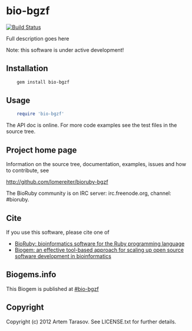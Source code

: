 # bio-bgzf

[![Build Status](https://secure.travis-ci.org/lomereiter/bioruby-bgzf.png)](http://travis-ci.org/lomereiter/bioruby-bgzf)

Full description goes here

Note: this software is under active development!

## Installation

```sh
    gem install bio-bgzf
```

## Usage

```ruby
    require 'bio-bgzf'
```

The API doc is online. For more code examples see the test files in
the source tree.
        
## Project home page

Information on the source tree, documentation, examples, issues and
how to contribute, see

  http://github.com/lomereiter/bioruby-bgzf

The BioRuby community is on IRC server: irc.freenode.org, channel: #bioruby.

## Cite

If you use this software, please cite one of
  
* [BioRuby: bioinformatics software for the Ruby programming language](http://dx.doi.org/10.1093/bioinformatics/btq475)
* [Biogem: an effective tool-based approach for scaling up open source software development in bioinformatics](http://dx.doi.org/10.1093/bioinformatics/bts080)

## Biogems.info

This Biogem is published at [#bio-bgzf](http://biogems.info/index.html)

## Copyright

Copyright (c) 2012 Artem Tarasov. See LICENSE.txt for further details.

